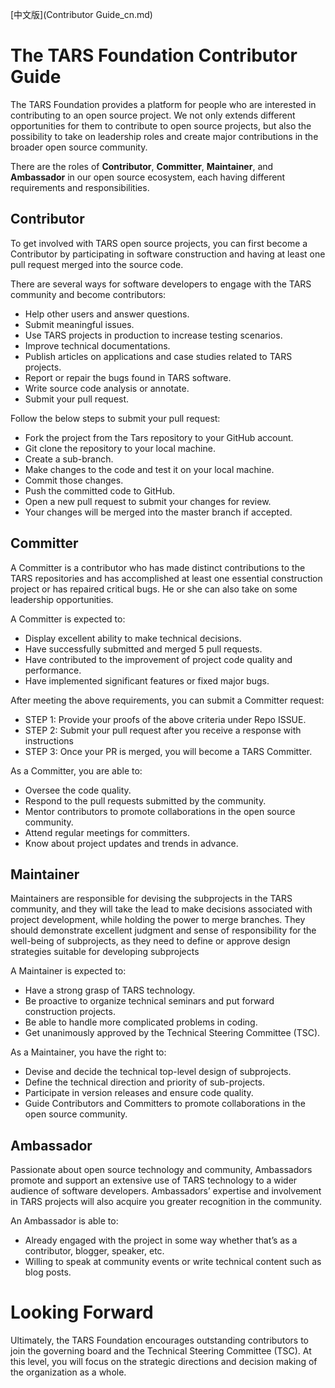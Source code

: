 [中文版](Contributor Guide_cn.md)

# The TARS Foundation Contributor Guide
The TARS Foundation provides a platform for people who are interested in contributing to an open source project. We not only extends different opportunities for them to contribute to open source projects, but also the possibility to take on leadership roles and create major contributions in the broader open source community. 

There are the roles of **Contributor**, **Committer**, **Maintainer**, and **Ambassador** in our open source ecosystem, each having different requirements and responsibilities. 

## Contributor
To get involved with TARS open source projects, you can first become a Contributor by participating in software construction and having at least one pull request merged into the source code. 

There are several ways for software developers to engage with the TARS community and become contributors:
- Help other users and answer questions.
- Submit meaningful issues.
- Use TARS projects in production to increase testing scenarios.
- Improve technical documentations.
- Publish articles on applications and case studies related to TARS projects.
- Report or repair the bugs found in TARS software.
- Write source code analysis or annotate. 
- Submit your pull request.

Follow the below steps to submit your pull request:
- Fork the project from the Tars repository to your GitHub account.
- Git clone the repository to your local machine.
- Create a sub-branch.
- Make changes to the code and test it on your local machine.
- Commit those changes.
- Push the committed code to GitHub.
- Open a new pull request to submit your changes for review.
- Your changes will be merged into the master branch if accepted.

## Committer
A Committer is a contributor who has made distinct contributions to the TARS repositories and has accomplished at least one essential construction project or has repaired critical bugs. He or she can also take on some leadership opportunities.

A Committer is expected to:
- Display excellent ability to make technical decisions.
- Have successfully submitted and merged 5 pull requests.
- Have contributed to the improvement of project code quality and performance.
- Have implemented significant features or fixed major bugs.

After meeting the above requirements, you can submit a Committer request:
  - STEP 1: Provide your proofs of the above criteria under Repo ISSUE.
  - STEP 2: Submit your pull request after you receive a response with instructions
  - STEP 3: Once your PR is merged, you will become a TARS Committer.


As a Committer, you are able to:
- Oversee the code quality.
- Respond to the pull requests submitted by the community.
- Mentor contributors to promote collaborations in the open source community.
- Attend regular meetings for committers. 
- Know about project updates and trends in advance.


## Maintainer
Maintainers are responsible for devising the subprojects in the TARS community, and they will take the lead to make decisions associated with project development, while holding the power to merge branches. They should demonstrate excellent judgment and sense of responsibility for the well-being of subprojects, as they need to define or approve design strategies suitable for developing subprojects 

A Maintainer is expected to:
- Have a strong grasp of TARS technology.
- Be proactive to organize technical seminars and put forward construction projects.
- Be able to handle more complicated problems in coding.
- Get unanimously approved by the Technical Steering Committee (TSC).

As a Maintainer, you have the right to:
- Devise and decide the technical top-level design of subprojects.
- Define the technical direction and priority of sub-projects.
- Participate in version releases and ensure code quality.
- Guide Contributors and Committers to promote collaborations in the open source community.

## Ambassador
Passionate about open source technology and community, Ambassadors promote and support an extensive use of TARS technology to a wider audience of software developers. Ambassadors’ expertise and involvement in TARS projects will also acquire you greater recognition in the community.

An Ambassador is able to:
- Already engaged with the project in some way whether that’s as a contributor, blogger, speaker, etc.
- Willing to speak at community events or write technical content such as blog posts.

# Looking Forward
Ultimately, the TARS Foundation encourages outstanding contributors to join the governing board and the Technical Steering Committee (TSC). At this level, you will focus on the strategic directions and decision making of the organization as a whole.
